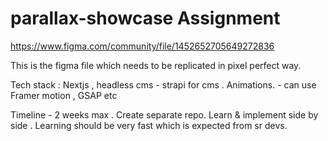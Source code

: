 # parallax-showcase Assignment

https://www.figma.com/community/file/1452652705649272836
 
This is the figma file which needs to be replicated in pixel perfect way.
 
Tech stack : Nextjs , headless cms - strapi for cms . 
Animations. - can use Framer motion , GSAP etc 
 
Timeline - 2 weeks max . 
Create separate repo. 
Learn & implement side by side . Learning should be very fast which is expected from sr devs.
